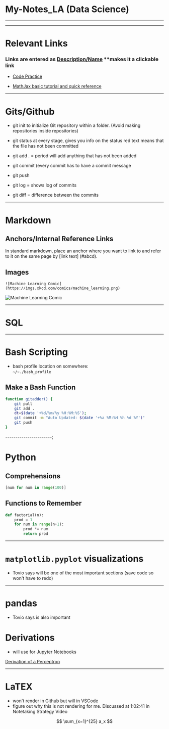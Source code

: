 # My-Notes_LA (Data Science)
-----------------------------------------------
-----------------------------------------------
# Relevant Links

### Links are entered as [Description/Name](Link)  **makes it a clickable link

* [Code Practice](https://codingbat.com/python)

* [MathJax basic tutorial and quick reference](https://math.meta.stackexchange.com/questions/5020/mathjax-basic-tutorial-and-quick-reference)

----------------------

# Gits/Github

* git init to initialize Git repository within a folder. (Avoid making repositories inside repositories)

* git status at every stage, gives you info on the status
red text means that the file has not been committed

* git add . = period will add anything that has not been added

* git commit (every commit has to have a commit message

* git push

* git log = shows log of commits

* git diff = difference between the commits

----------------------------------------------------
# Markdown

## Anchors/Internal Reference Links

In standard markdown, place an anchor <a name="abcd"></a> where you want to link to and refer to it on the same page by [link text] (#abcd).

## Images

``` 
![Machine Learning Comic](https://imgs.xkcd.com/comics/machine_learning.png)
```

![Machine Learning Comic](https://imgs.xkcd.com/comics/machine_learning.png)

----------------------------

# SQL


---------------------------------------

# Bash Scripting

* bash profile location on somewhere:  
`~/~./bash_profile`

## Make a Bash Function

```bash
function gitadder() {
    git pull
    git add .
    dt=$(date '+%d/%m/%y %H:%M:%S');
    git commit -m "Auto Updated: $(date '+%a %M:%H %h %d %Y')"
    git push
}
```

-----------------------;

# Python

## Comprehensions

```Python
[num for num in range(100)]

```

## Functions to Remember

```Python
def factorial(n):
    prod = 1
    for num in range(n+1):
        prod *= num
        return prod
```
------------------------------------------
# `matplotlib.pyplot` visualizations

* Tovio says will be one of the most important sections (save code so won't have to redo)

---------------------------------------

# pandas

* Tovio says is also important 

# Derivations 

* will use for Jupyter Notebooks

[Derivation of a Perceptron]()

--------------------------------------

# LaTEX
* won't render in Github but will in VSCode
* figure out why this is not rendering for me. Discussed at 1:02:41 in Notetaking Strategy Video

$$
\sum_{x=1}^{25} a_x
$$

